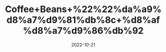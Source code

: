 ---
title: 'Coffee+Beans+%22%22%da%a9%d8%a7%d9%81%db%8c+%d8%af%d8%a7%d9%86%db%92'
date: '2022-10-21' 
metatag: '' 
inventory: '0' 
draft: false 
# meta description 
shortDescripton: 'It+boosts+energy+levels+and+could+support+brain+health.'
description: 'Tea%22%d9%82%db%81%d9%88%db%81'
longdescription: ''
featured: True
# product Price
price: '200.0'
# Product Short Description
shortDescription: 'It+boosts+energy+levels+and+could+support+brain+health.'
productID: '3B131744-1D25-ED11-9968-005056B3A416'
type: 'products'
category: 'Tea%22%d9%82%db%81%d9%88%db%81' 
thumnailproduct: 'https://eraconnect.blob.core.windows.net/product-images/aminsaddiquidawakhana/3B131744-1D25-ED11-9968-005056B3A416.webp' 
images:
  - image: 'https://eraconnect.blob.core.windows.net/product-images/aminsaddiquidawakhana/3B131744-1D25-ED11-9968-005056B3A416.webp'  
Variants:
---